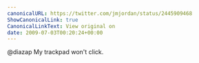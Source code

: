 ```yaml
---
canonicalURL: https://twitter.com/jmjordan/status/2445909468
ShowCanonicalLink: true
CanonicalLinkText: View original on
date: 2009-07-03T00:20:24+00:00
---
```

@diazap My trackpad won't click.
